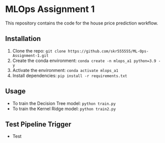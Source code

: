 # MLOps Assignment 1

This repository contains the code for the house price prediction workflow.

## Installation
1. Clone the repo: `git clone https://github.com/skr555555/ML-Ops-Assignment-1.git`
2. Create the conda environment: `conda create -n mlops_a1 python=3.9 -y`
3. Activate the environment: `conda activate mlops_a1`
4. Install dependencies: `pip install -r requirements.txt`

## Usage
- To train the Decision Tree model: `python train.py`
- To train the Kernel Ridge model: `python train2.py`
## Test Pipeline Trigger
- Test
